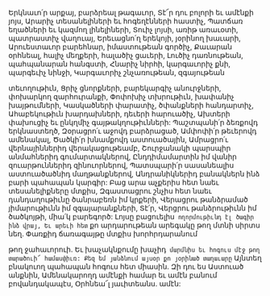 
Երկնաւո՛ր արքայ, բարձրեալ թագաւոր,
Տէ՜ր դու բոլորի եւ ամէնքի յոյս,
Արարիչ տեսանելիների եւ հոգեղէնների հաստիչ,
Պատճառ եղածների եւ կազմող լինելիների,
Տուիչ լոյսի, առիթ առաւօտի, պատրաստիչ
վաղուայ,
Երեւացնո՛ղ երեկոյի, յօրինող խաւարի,
Արուեստաւոր բարեհնար, իմաստութեան գործիչ,
Քաւարան օրհնեալ, հալիչ մեղքերի, հալածիչ
ցաւերի,
Լուծիչ դառնութեան, պահպանարան հանգստի,
Հնարիչ նիրհի, կարգաւորիչ քնի, պարգեւիչ նինջի,
Կարգաւորիչ շնչառութեան, զգայութեան


տեւողութիւն,
Ցրիչ ցնորքների, բարեկարգիչ անուրջների,
փոխարկող զարհուրանքի,
Փոփոխիչ տխրութիւն, խափանիչ խայթումների,
Կասկածների փարատիչ, ծփանքների
հանդարտիչ,
Ահաբեկութիւն խարդախների, դեւերի
հարուածիչ,
Ախտերի փախուցիչ եւ ընկղմիչ
գայթակղութիւնների:
Պաշտպանի՛ր ձեռքովդ երկնաստեղծ,
Զօրացրո՛ւ աջովդ բարձրացած,
Ամփոփի՛ր թեւերովդ ամենակալ,
Ծածկի՛ր խնամքովդ աստուածային,
Ամրացրո՛ւ վերնայիններիդ վերակացութեամբ,
Շուրջանակի պարսպիր անմահներիդ
գումարտակներով,
Ընդդիմամարտին իմ վանիր զուարթուններիդ
զինուորներով,
Պատսպարի՛ր սասանեալիս աստուածածնիդ
մաղթանքներով,
Անդրանիկներիդ բանակներն ինձ բարի
պահապան կարգիր:
Բաց արա աչքերիս հետ նաեւ տեսանելիքները
մտքիս,
Զգաստացրու շնչիս հետ նաեւ դանդաղութիւնը
ծանրաբեռն իմ կրքերի,
Վերացրու թանձրամած յիմարութիւնն իմ
զգայարանքների, Տէ՛ր,
Վերցրու թանձրութիւնն իմ ծածկոյթի, միա՛կ
բարեգործ:
Լոյսը բացուելիս` ողորմութիւնդ էլ ծագիր ինձ
վրայ,
Եւ արեւի հետ` քո արդարութեան արեգակը թող
մտնի սիրտս նեղ.
Փառքիդ ճառագայթը մտքիս խորհրդարանում


թող ջահաւորուի.
Եւ խաչակնքումը խաչիդ` մարմնիս եւ հոգուս մէջ
թող տարածուի՜ համասփիւռ:
Քեզ եմ յանձնում այսօր քո յօրինած տաղաւարը`
Այնտեղ բնակուող պահապան հոգուս հետ
միասին.
Զի դու ես Աստուած անքնին,
Ամենակարողդ ամէնքի համար եւ ամէն բանում
բովանդակապէս,
Օրհնեա՜լ յաւիտեանս. ամէն:


